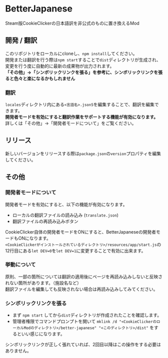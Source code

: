 # BetterJapanese
Steam版CookieClickerの日本語訳を非公式のものに置き換えるMod

## 開発 / 翻訳
このリポジトリをローカルにcloneし、`npm install`してください。  
開発または翻訳を行う際は`npm start`することで`dist`ディレクトリが生成され、変更を行う度に自動的に最新の成果物が出力されます。  
**「その他」→「シンボリックリンクを張る」を参考に、シンボリックリンクを張ると色々と楽になるかもしれません**

### 翻訳
`locales`ディレクトリ内にある`<言語名>.json5`を編集することで、翻訳を編集できます。  
**開発者モードを有効にすると翻訳作業をサポートする機能が有効になります。**  
詳しくは「その他」→「開発者モードについて」をご覧ください。


## リリース
新しいバージョンをリリースする際は`package.json`の`version`プロパティを編集してください。

## その他
### 開発者モードについて
開発者モードを有効にすると、以下の機能が有効になります。

- ローカルの翻訳ファイルの読み込み (`translate.json`)
- 翻訳ファイルの再読み込みボタン
  
CookieClicker自体の開発者モードをONにすると、BetterJapaneseの開発者モードもONになります。  
`<CookieClickerがインストールされているディレクトリ>/resources/app/start.js`の12行目にある`let DEV=0`を`let DEV=1`に変更することで有効に出来ます。

### 挙動について
原則、一部の箇所については翻訳の適用後にページを再読み込みしないと反映されない箇所があります。（施設名など）  
翻訳ファイルを編集しても反映されない場合は再読み込みしてみてください。

### シンボリックリンクを張る
- まず `npm start` してから`dist`ディレクトリが作成されたことを確認します。
- 管理者権限でコマンドプロンプトを開いて `mklink /d "<CookieClickerのローカルModのディレクトリ>/better-japanese" "<このディレクトリ>/dist"` をするといい感じになります。
  
シンボリックリンクが正しく張れていれば、2回目以降はこの操作をする必要はありません。